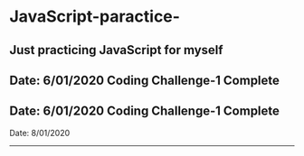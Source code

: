 # JavaScript-paractice-
Just practicing JavaScript for myself
----------------------------------
Date: 6/01/2020
Coding Challenge-1 Complete 
---------------------------------
Date: 6/01/2020
Coding Challenge-1 Complete 
---------------------------------
Date: 8/01/2020

---------------------------------
